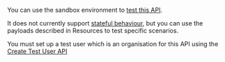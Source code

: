 You can use the sandbox environment to [test this API](https://developer.service.hmrc.gov.uk/api-documentation/docs/testing).

It does not currently support [stateful behaviour](https://developer.service.hmrc.gov.uk/api-documentation/docs/sandbox/stateful-behaviour), but you can use the payloads described in Resources to test specific scenarios.

You must set up a test user which is an organisation for this API using the [Create Test User API](https://developer.service.hmrc.gov.uk/api-documentation/docs/api/service/api-platform-test-user/1.0#_create-a-test-user-which-is-an-organisation_post_accordion)